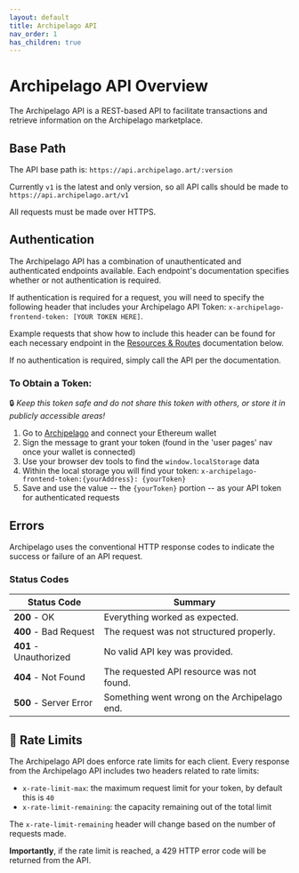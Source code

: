 ```yaml
---
layout: default
title: Archipelago API
nav_order: 1
has_children: true
---
```


# Archipelago API Overview

The Archipelago API is a REST-based API to facilitate transactions and retrieve information on the Archipelago marketplace.

## Base Path

The API base path is: `https://api.archipelago.art/:version`

Currently `v1` is the latest and only version, so all API calls should be made to `https://api.archipelago.art/v1`

All requests must be made over HTTPS.

## Authentication

The Archipelago API has a combination of unauthenticated and authenticated endpoints available. Each endpoint's documentation specifies whether or not authentication is required.

If authentication is required for a request, you will need to specify the following header that includes your Archipelago API Token: `x-archipelago-frontend-token: [YOUR TOKEN HERE]`.

Example requests that show how to include this header can be found for each necessary endpoint in the [Resources & Routes](#-Resources-amp-Routes) documentation below.

If no authentication is required, simply call the API per the documentation.

### To Obtain a Token:

:lock: _Keep this token safe and do not share this token with others, or store it in publicly accessible areas!_

1. Go to [Archipelago](https://archipelago.art) and connect your Ethereum wallet
2. Sign the message to grant your token (found in the 'user pages' nav once your wallet is connected)
3. Use your browser dev tools to find the `window.localStorage` data
4. Within the local storage you will find your token: `x-archipelago-frontend-token:{yourAddress}: {yourToken}`
5. Save and use the value -- the `{yourToken}` portion -- as your API token for authenticated requests

## Errors

Archipelago uses the conventional HTTP response codes to indicate the success or failure of an API request.

### Status Codes

| Status Code            | Summary                                      |
| ---------------------- | -------------------------------------------- |
| **200** - OK           | Everything worked as expected.               |
| **400** - Bad Request  | The request was not structured properly.     |
| **401** - Unauthorized | No valid API key was provided.               |
| **404** - Not Found    | The requested API resource was not found.    |
| **500** - Server Error | Something went wrong on the Archipelago end. |

## :racehorse: Rate Limits

The Archipelago API does enforce rate limits for each client. Every response from the Archipelago API includes two headers related to rate limits:

- `x-rate-limit-max`: the maximum request limit for your token, by default this is `40`
- `x-rate-limit-remaining`: the capacity remaining out of the total limit

The `x-rate-limit-remaining` header will change based on the number of requests made.

**Importantly**, if the rate limit is reached, a 429 HTTP error code will be returned from the API.
